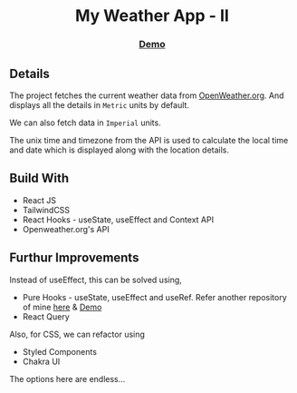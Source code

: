 <h1 align="center">My Weather App - II</h1>

<div align="center">
  <h3>
   <a href="https://sk-weather-app-react.netlify.app/">
      Demo
    </a>
  </h3>
</div>

## Details

The project fetches the current weather data from [OpenWeather.org](openweathermap.org).
And displays all the details in `Metric` units by default.

We can also fetch data in `Imperial` units.

The unix time and timezone from the API is used to calculate the local time and date which is displayed along with the location details.

## Build With

- React JS
- TailwindCSS
- React Hooks - useState, useEffect and Context API
- Openweather.org's API

## Furthur Improvements

Instead of useEffect, this can be solved using,

- Pure Hooks - useState, useEffect and useRef. Refer another repository of mine [here](https://github.com/sansk/weather-channel-react/tree/main) & [Demo](https://sk-weather-app-react.netlify.app/)
- React Query

Also, for CSS, we can refactor using

- Styled Components
- Chakra UI

The options here are endless...
